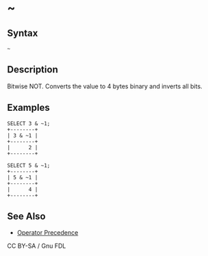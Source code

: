 # \~

## Syntax

```
~
```

## Description

Bitwise NOT. Converts the value to 4 bytes binary and inverts all bits.

## Examples

```
SELECT 3 & ~1;
+--------+
| 3 & ~1 |
+--------+
|      2 |
+--------+

SELECT 5 & ~1;
+--------+
| 5 & ~1 |
+--------+
|      4 |
+--------+
```

## See Also

* [Operator Precedence](../../../sql-structure/operators/operator-precedence.md)

CC BY-SA / Gnu FDL
